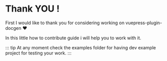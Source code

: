 # Thank YOU !

First I would like to thank you for considering working on vuepress-plugin-docgen :heart:

In this little how to contribute guide i will help you to work with it.

::: tip
At any moment check the examples folder for having dev example project for
testing your work.
:::
